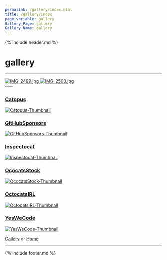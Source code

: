 ```yaml
---
permalink: /gallery/index.html
title: /gallery/index
page_variable: gallery
Gallery_Page: gallery
Gallery_Name: gallery
---
```



{% include header.md %}

# gallery

----
<div class="image-container-gallery ImgContainer">
<a href="resized-IMG_2499.jpg" data-fancybox="gallery/Thumbnails/thumbnail-gallery-IMG_2499.jpg" data-caption="IMG_2499.jpg">
    <img class="image-thumb" src="https://Octocat-Dataset.imagelearning.community/gallery/Thumbnails/thumbnail-gallery-IMG_2499.jpg" alt="IMG_2499.jpg" />
</a>
<a href="resized-IMG_2500.jpg" data-fancybox="gallery/Thumbnails/thumbnail-gallery-IMG_2500.jpg" data-caption="IMG_2500.jpg">
    <img class="image-thumb" src="https://Octocat-Dataset.imagelearning.community/gallery/Thumbnails/thumbnail-gallery-IMG_2500.jpg" alt="IMG_2500.jpg" />
</a>
</div>
----

### [Catopus]( ./Catopus.html)
[ ![Catopus-Thumbnail](/Thumbnails/thumbnail-Catopus-IMG_1961.jpg)]( ./Catopus.html)

### [GitHubSponsors]( ./GitHubSponsors.html)
[ ![GitHubSponsors-Thumbnail](/Thumbnails/thumbnail-GitHubSponsors-IMG_2157.jpg)]( ./GitHubSponsors.html)

### [Inspectocat]( ./Inspectocat.html)
[ ![Inspectocat-Thumbnail](/Thumbnails/thumbnail-Inspectocat-IMG_1866.JPG)]( ./Inspectocat.html)

### [OcocatsStock]( ./OcocatsStock.html)
[ ![OcocatsStock-Thumbnail](/Thumbnails/thumbnail-OcocatsStock-adventure-cat.png)]( ./OcocatsStock.html)

### [OctocatsIRL]( ./OctocatsIRL.html)
[ ![OctocatsIRL-Thumbnail](/Thumbnails/thumbnail-OctocatsIRL-IMG_1857.JPG)]( ./OctocatsIRL.html)

### [YesWeCode]( ./YesWeCode.html)
[ ![YesWeCode-Thumbnail](/Thumbnails/thumbnail-YesWeCode-IMG_2110.jpg)]( ./YesWeCode.html)


[Gallery]( ./index.html)
  or 
[Home]( ../)

----

<script>

{% include single-gallery.js %}

SetupGallery(".image-container-gallery ImgContainer");

</script>

{% include footer.md %}

<!-- created on 04/07/2020 5:16 PM -->
